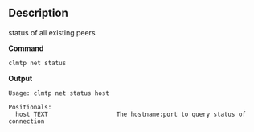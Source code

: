 ## Description
status of all existing peers

**Command**

```sh
clmtp net status
```
**Output**

```console
Usage: clmtp net status host

Positionals:
  host TEXT                   The hostname:port to query status of connection
```
